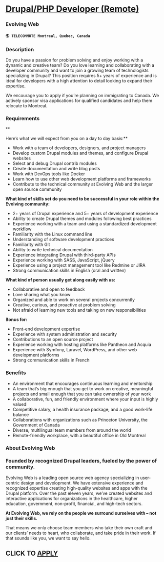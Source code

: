 # [Drupal/PHP Developer (Remote)](https://www.remotewlb.com/apply/drupal-php-developer-remote-50371)  
### Evolving Web  
#### `🌎 TELECOMMUTE Montreal, Quebec, Canada`  

### **Description**

Do you have a passion for problem solving and enjoy working with a dynamic and creative team? Do you love learning and collaborating with a developer community and want to join a growing team of technologists specializing in Drupal? This position requires 5+ years of experience and is ideal for developers with a high attention to detail looking to expand their expertise.

We encourage you to apply if you’re planning on immigrating to Canada. We actively sponsor visa applications for qualified candidates and help them relocate to Montreal.

###  **Requirements**

 **  
  
Here’s what we will expect from you on a day to day basis:**

  * Work with a team of developers, designers, and project managers
  * Develop custom Drupal modules and themes, and configure Drupal websites
  * Select and debug Drupal contrib modules
  * Create documentation and write blog posts
  * Work with DevOps tools like Docker
  * Learn how to use other web development platforms and frameworks
  * Contribute to the technical community at Evolving Web and the larger open source community

  

**What kind of skills set do you need to be successful in your role within the Evolving community:**  

  * 2+ years of Drupal experience and 5+ years of development experience
  * Ability to create Drupal themes and modules following best practices
  * Experience working with a team and using a standardized development workflow
  * Familiarity with the Linux command line
  * Understanding of software development practices
  * Familiarity with Git
  * Ability to write technical documentation
  * Experience integrating Drupal with third-party APIs
  * Experience working with SASS, JavaScript, jQuery
  * Experience using a project management tool like Redmine or JIRA
  * Strong communication skills in English (oral and written)

  

**What kind of person usually get along easily with us:**

  * Collaborative and open to feedback
  * Love sharing what you know
  * Organized and able to work on several projects concurrently
  * Creative, curious, and proactive at problem solving
  * Not afraid of learning new tools and taking on new responsibilities

  

**Bonus for:**

  * Front-end development expertise
  * Experience with system administration and security
  * Contributions to an open source project
  * Experience working with hosting platforms like Pantheon and Acquia
  * Experience with Symfony, Laravel, WordPress, and other web development platforms
  * Strong communication skills in French

### **Benefits**

  * An environment that encourages continuous learning and mentorship
  * A team that’s big enough that you get to work on creative, meaningful projects and small enough that you can take ownership of your work
  * A collaborative, fun, and friendly environment where your input is highly valued
  * Competitive salary, a health insurance package, and a good work-life balance
  * Collaborations with organizations such as Princeton University, the Government of Canada
  * Diverse, multilingual team members from around the world
  * Remote-friendly workplace, with a beautiful office in Old Montreal

### **About Evolving Web**

###  **Founded by recognized Drupal leaders, fueled by the power of community.**  

Evolving Web is a leading open source web agency specializing in user-centric design and development. We have extensive experience and recognized expertise creating high-quality websites and apps with the Drupal platform. Over the past eleven years, we’ve created websites and interactive applications for organizations in the healthcare, higher education, government, non-profit, financial, and high-tech sectors.

 **At Evolving Web, we rely on the people we surround ourselves with – not just their skills.**

That means we only choose team members who take their own craft and our clients’ needs to heart, who collaborate, and take pride in their work. If that sounds like you, we want to say hello.

  
## CLICK TO [APPLY](https://www.remotewlb.com/apply/drupal-php-developer-remote-50371)

